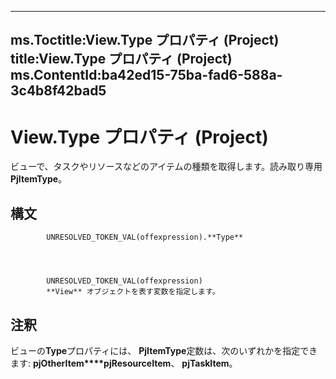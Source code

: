 

---
ms.Toctitle:View.Type プロパティ (Project)
title:View.Type プロパティ (Project)
ms.ContentId:ba42ed15-75ba-fad6-588a-3c4b8f42bad5
---
# View.Type プロパティ (Project)




ビューで、タスクやリソースなどのアイテムの種類を取得します。読み取り専用**PjItemType**。

## 構文

            UNRESOLVED_TOKEN_VAL(offexpression).**Type**




            UNRESOLVED_TOKEN_VAL(offexpression)
            **View** オブジェクトを表す変数を指定します。



## 注釈
ビューの**Type**プロパティには、 **PjItemType**定数は、次のいずれかを指定できます: **pjOtherItem****pjResourceItem**、 **pjTaskItem**。




